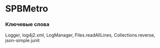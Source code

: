 # SPBMetro
### Ключевые слова
Logger, log4j2.xml, LogManager,
Files.readAllLines, Collections.reverse,
json-simple
junit